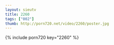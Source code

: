```yaml
--- 
layout: sieutv
title: 2260
tags: ["002"]
thumb: http://porn720.net/video/2260/poster.jpg
---
```

{% include porn720 key="2260" %} 
